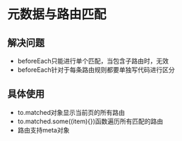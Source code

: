 # 元数据与路由匹配

## 解决问题
* beforeEach只能进行单个匹配，当包含子路由时，无效
* beforeEach针对于每条路由规则都要单独写代码进行区分

## 具体使用
* to.matched对象显示当前页的所有路由
* to.matched.some((item){})函数遍历所有匹配的路由
* 路由支持meta对象